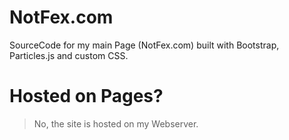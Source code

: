 # NotFex.com
SourceCode for my main Page (NotFex.com) built with Bootstrap, Particles.js and custom CSS.

# Hosted on Pages?
> No, the site is hosted on my Webserver.
